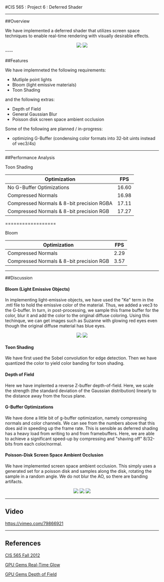 #CIS 565 : Project 6 : Deferred Shader

----

##Overview

We have implemented a deferred shader that utilizes screen space techniques to enable real-time rendering with visually desirable effects.

<div align="center">
<img src="https://raw.github.com/harmoli/Project6-DeferredShader/master/renders/depth_of_field_sponza.JPG" "DOF Sponza">
<img src="https://raw.github.com/harmoli/Project6-DeferredShader/master/renders/toon_shaded_suzanne.JPG" "Toon Shaded Suzanne">
</div>
----

##Features

We have implemneted the following requirements:
* Mutliple point lights
* Bloom (light emissive materials)
* Toon Shading 

and the following extras:
* Depth of Field
* General Gaussian Blur
* Poisson disk screen space ambient occlusion

Some of the following are planned / in-progress:
* optimizing G-Buffer (condensing color formats into 32-bit uints instead of vec3/4s)

----

##Performance Analysis

Toon Shading

Optimization | FPS
---- | ----
No G-Buffer Optimizations | 16.60 
Compressed Normals | 16.98 
Compressed Normals & 8-bit precision RGBA | 17.11 
Compressed Normals & 8-bit precision RGB | 17.27 

==================

Bloom

Optimization | FPS
----- | ----
Compressed Normals | 2.29
Compressed Normals & 8-bit precision RGB | 3.57

------

##Discussion

#### Bloom (Light Emissive Objects)
In implementing light-emissive objects, we have used the "Ke" term in the .mtl file to hold the emissive color of the 
material.  Thus, we added a vec3 to the G-buffer.  In turn, in post-processing, we sample this frame buffer for the 
color, blur it and add the color to the original diffuse coloring.  Using this techinque, we can get images such 
as Suzanne with glowing red eyes even though the original diffuse material has blue eyes.

<div align="center">
<img src="https://raw.github.com/harmoli/Project6-DeferredShader/master/renders/glowing_suzanne.JPG" "Glowing Suzanne">
<img src="https://raw.github.com/harmoli/Project6-DeferredShader/master/renders/evil_suzanne.JPG" "Suzanne with Glowing Red eyes">
</div>

#### Toon Shading
We have first used the Sobel convolution for edge detection. Then we have quantized the color to yield color banding for toon shading.

#### Depth of Field
Here we have implented a reverse Z-buffer depth-of-field.  Here, we scale the strength (the standard deviation of the Gaussian distribution) linearly to the distance away from the focus plane.  

#### G-Buffer Optimizations
We have done a little bit of g-buffer optimization, namely compressing normals and color channels.  We can see from the 
numbers above that this does aid in speeding up the frame rate.  This is sensible as deferred shading has a heavy load from
writing to and from framebuffers.  Here, we are able to achieve a significant speed-up by compressing and "shaving off" 8/32-bits 
from each color/normal.  

#### Poisson-Disk Screen Space Ambient Occlusion
We have implemented screen space ambient occlusion.  This simply uses a generated set for a poisson disk and samples
along the disk, rotating the sample in a random angle.  We do not blur the AO, so there are banding artifacts.

<div align="center">
<img src="https://raw.github.com/harmoli/Project6-DeferredShader/master/renders/no_ssao_sponza.JPG" "No AO">
<img src="https://raw.github.com/harmoli/Project6-DeferredShader/master/renders/ssao_only_poisson_disk_sponza.JPG" "AO">
<img src="https://raw.github.com/harmoli/Project6-DeferredShader/master/renders/ssao_poisson_disk_sponza.JPG" "Composite">
</div>

-----

## Video

https://vimeo.com/79866921

-----

## References

[CIS 565 Fall 2012](https://github.com/CIS565-Fall-2012/Project5-AdvancedGLSL)

[GPU Gems Real-Time Glow](http://http.developer.nvidia.com/GPUGems/gpugems_ch21.html)

[GPU Gems Depth of Field](http://http.developer.nvidia.com/GPUGems/gpugems_ch23.html)


